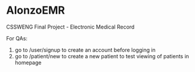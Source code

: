 # AlonzoEMR
CSSWENG Final Project - Electronic Medical Record

For QAs:

1. go to /user/signup to create an account before logging in
2. go to /patient/new to create a new patient to test viewing of patients in homepage
